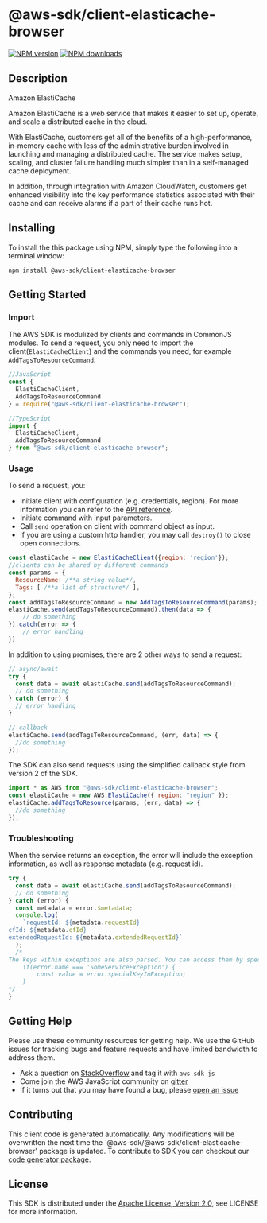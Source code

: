 # @aws-sdk/client-elasticache-browser

[![NPM version](https://img.shields.io/npm/v/@aws-sdk/client-elasticache-browser/preview.svg)](https://www.npmjs.com/package/@aws-sdk/client-elasticache-browser)
[![NPM downloads](https://img.shields.io/npm/dm/@aws-sdk/client-elasticache-browser.svg)](https://www.npmjs.com/package/@aws-sdk/client-elasticache-browser)

## Description

<fullname>Amazon ElastiCache</fullname> <p>Amazon ElastiCache is a web service that makes it easier to set up, operate, and scale a distributed cache in the cloud.</p> <p>With ElastiCache, customers get all of the benefits of a high-performance, in-memory cache with less of the administrative burden involved in launching and managing a distributed cache. The service makes setup, scaling, and cluster failure handling much simpler than in a self-managed cache deployment.</p> <p>In addition, through integration with Amazon CloudWatch, customers get enhanced visibility into the key performance statistics associated with their cache and can receive alarms if a part of their cache runs hot.</p>

## Installing

To install the this package using NPM, simply type the following into a terminal window:

```
npm install @aws-sdk/client-elasticache-browser
```

## Getting Started

### Import

The AWS SDK is modulized by clients and commands in CommonJS modules. To send a request, you only need to import the client(`ElastiCacheClient`) and the commands you need, for example `AddTagsToResourceCommand`:

```javascript
//JavaScript
const {
  ElastiCacheClient,
  AddTagsToResourceCommand
} = require("@aws-sdk/client-elasticache-browser");
```

```javascript
//TypeScript
import {
  ElastiCacheClient,
  AddTagsToResourceCommand
} from "@aws-sdk/client-elasticache-browser";
```

### Usage

To send a request, you:

- Initiate client with configuration (e.g. credentials, region). For more information you can refer to the [API reference][].
- Initiate command with input parameters.
- Call `send` operation on client with command object as input.
- If you are using a custom http handler, you may call `destroy()` to close open connections.

```javascript
const elastiCache = new ElastiCacheClient({region: 'region'});
//clients can be shared by different commands
const params = {
  ResourceName: /**a string value*/,
  Tags: [ /**a list of structure*/ ],
};
const addTagsToResourceCommand = new AddTagsToResourceCommand(params);
elastiCache.send(addTagsToResourceCommand).then(data => {
    // do something
}).catch(error => {
    // error handling
})
```

In addition to using promises, there are 2 other ways to send a request:

```javascript
// async/await
try {
  const data = await elastiCache.send(addTagsToResourceCommand);
  // do something
} catch (error) {
  // error handling
}
```

```javascript
// callback
elastiCache.send(addTagsToResourceCommand, (err, data) => {
  //do something
});
```

The SDK can also send requests using the simplified callback style from version 2 of the SDK.

```javascript
import * as AWS from "@aws-sdk/client-elasticache-browser";
const elastiCache = new AWS.ElastiCache({ region: "region" });
elastiCache.addTagsToResource(params, (err, data) => {
  //do something
});
```

### Troubleshooting

When the service returns an exception, the error will include the exception information, as well as response metadata (e.g. request id).

```javascript
try {
  const data = await elastiCache.send(addTagsToResourceCommand);
  // do something
} catch (error) {
  const metadata = error.$metadata;
  console.log(
    `requestId: ${metadata.requestId}
cfId: ${metadata.cfId}
extendedRequestId: ${metadata.extendedRequestId}`
  );
  /*
The keys within exceptions are also parsed. You can access them by specifying exception names:
    if(error.name === 'SomeServiceException') {
        const value = error.specialKeyInException;
    }
*/
}
```

## Getting Help

Please use these community resources for getting help. We use the GitHub issues for tracking bugs and feature requests and have limited bandwidth to address them.

- Ask a question on [StackOverflow](https://stackoverflow.com/questions/tagged/aws-sdk-js) and tag it with `aws-sdk-js`
- Come join the AWS JavaScript community on [gitter](https://gitter.im/aws/aws-sdk-js-v3)
- If it turns out that you may have found a bug, please [open an issue](https://github.com/aws/aws-sdk-js-v3/issues)

## Contributing

This client code is generated automatically. Any modifications will be overwritten the next time the `@aws-sdk/@aws-sdk/client-elasticache-browser' package is updated. To contribute to SDK you can checkout our [code generator package][].

## License

This SDK is distributed under the
[Apache License, Version 2.0](http://www.apache.org/licenses/LICENSE-2.0),
see LICENSE for more information.

[code generator package]: https://github.com/aws/aws-sdk-js-v3/tree/master/packages/service-types-generator
[api reference]: https://docs.aws.amazon.com/AWSJavaScriptSDK/latest/
